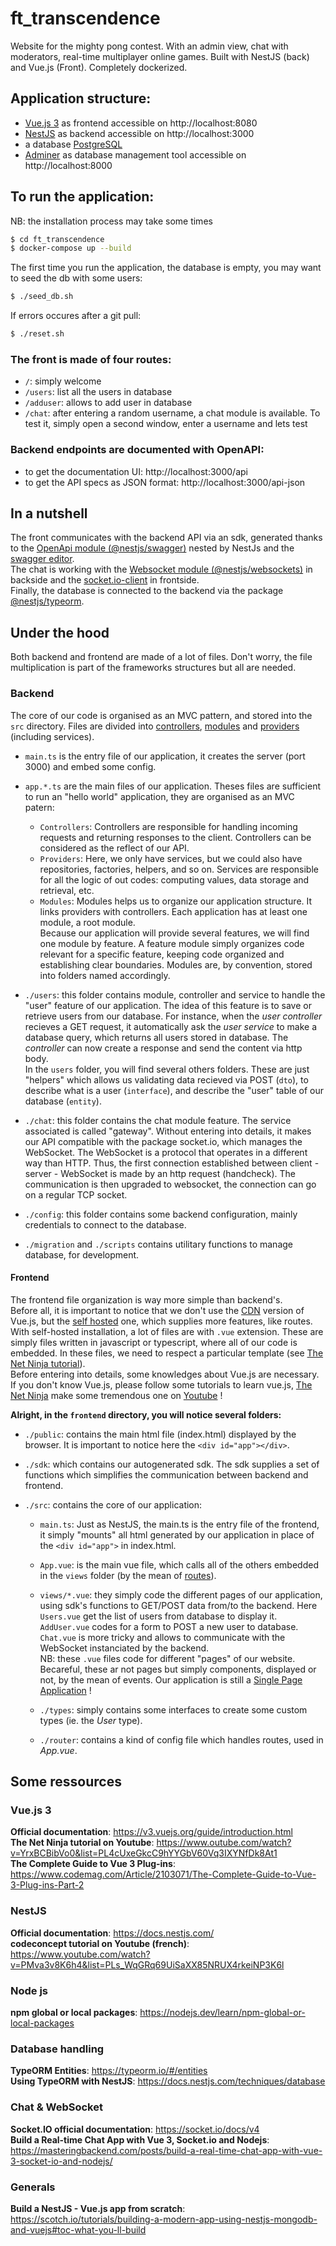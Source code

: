 # ft_transcendence
Website for the mighty pong contest. With an admin view, chat with moderators, real-time multiplayer online games.
Built with NestJS (back) and Vue.js (Front).
Completely dockerized.

## Application structure:
- [Vue.js 3](https://v3.vuejs.org/guide/introduction.html) as frontend accessible on http://localhost:8080
- [NestJS](https://docs.nestjs.com/) as backend accessible on http://localhost:3000
- a database [PostgreSQL](https://www.postgresql.org/docs/13/index.html)
- [Adminer](https://www.adminer.org/en/) as database management tool accessible on http://localhost:8000

## To run the application:
NB: the installation process may take some times
```sh
$ cd ft_transcendence
$ docker-compose up --build
```
The first time you run the application, the database is empty, you may want to seed the db with some users:
```sh
$ ./seed_db.sh
```
If errors occures after a git pull:
```sh
$ ./reset.sh
```
### The front is made of four routes:
- `/`: simply welcome
- `/users`: list all the users in database
- `/adduser`: allows to add user in database
- `/chat`: after entering a random username, a chat module is available. To test it, simply open a second window, enter a username and lets test

### Backend endpoints are documented with OpenAPI:
- to get the documentation UI: http://localhost:3000/api
- to get the API specs as JSON format: http://localhost:3000/api-json

## In a nutshell
The front communicates with the backend API via an sdk, generated thanks to the [OpenApi module (@nestjs/swagger)](https://docs.nestjs.com/openapi/introduction) nested by NestJs and the [swagger editor](https://editor.swagger.io/).  
The chat is working with the [Websocket module (@nestjs/websockets)](https://docs.nestjs.com/websockets/gateways) in backside and the [socket.io-client](https://socket.io/docs/v4/) in frontside.   
Finally, the database is connected to the backend via the package [@nestjs/typeorm](https://docs.nestjs.com/techniques/database).

## Under the hood
Both backend and frontend are made of a lot of files. Don't worry, the file multiplication is part of the frameworks structures but all are needed.
### Backend
The core of our code is organised as an MVC pattern, and stored into the `src` directory. Files are divided into [controllers](https://docs.nestjs.com/controllers), [modules](https://docs.nestjs.com/modules) and [providers](https://docs.nestjs.com/providers) (including services).  
- `main.ts` is the entry file of our application, it creates the server (port 3000) and embed some config.  
- `app.*.ts` are the main files of our application. Theses files are sufficient to run an "hello world" application, they are organised as an MVC patern:
  - `Controllers`: Controllers are responsible for handling incoming requests and returning responses to the client. Controllers can be considered as the reflect of our API. 
  - `Providers`: Here, we only have services, but we could also have repositories, factories, helpers, and so on. Services are responsible for all the logic of out codes: computing values, data storage and retrieval, etc.
  - `Modules`: Modules helps us to organize our application structure. It links providers with controllers. Each application has at least one module, a root module.  
Because our application will provide several features, we will find one module by feature. A feature module simply organizes code relevant for a specific feature, keeping code organized and establishing clear boundaries. Modules are, by convention, stored into folders named accordingly.

- `./users`: this folder contains module, controller and service to handle the "user" feature of our application. The idea of this feature is to save or retrieve users from our database. For instance, when the *user controller* recieves a GET request, it automatically ask the *user service* to make a database query, which returns all users stored in database. The *controller* can now create a response and send the content via http body.  
In the `users` folder, you will find several others folders. These are just "helpers" which allows us validating data recieved via POST (`dto`), to describe what is a user (`interface`), and describe the "user" table of our database (`entity`).  
- `./chat`: this folder contains the chat module feature. The service associated is called "gateway". Without entering into details, it makes our API compatible with the package socket.io, which manages the WebSocket. The WebSocket is a protocol that operates in a different way than HTTP. Thus, the first connection established between client - server - WebSocket is made by an http request (handcheck). The communication is then upgraded to websocket, the connection can go on a regular TCP socket.  
- `./config`: this folder contains some backend configuration, mainly credentials to connect to the database.
- `./migration` and `./scripts` contains utilitary functions to manage database, for development.
#### Frontend
The frontend file organization is way more simple than backend's.  
Before all, it is important to notice that we don't use the [CDN](https://v3.vuejs.org/guide/installation.html#cdn) version of Vue.js, but the [self hosted](https://v3.vuejs.org/guide/installation.html#download-and-self-host) one, which supplies more features, like routes. With self-hosted installation, a lot of files are with `.vue` extension. These are simply files written in javascript or typescript, where all of our code is embedded. In these files, we need to respect a particular template (see [The Net Ninja tutorial](https://youtu.be/GWRvrSqnFbM?t=960)).  
Before entering into details, some knowledges about Vue.js are necessary. If you don't know Vue.js, please follow some tutorials to learn vue.js, [The Net Ninja](https://www.youtube.com/c/TheNetNinja/playlists) make some tremendous one on [Youtube](https://www.youtube.com/playlist?list=PL4cUxeGkcC9hYYGbV60Vq3IXYNfDk8At1) !  
  
**Alright, in the `frontend` directory, you will notice several folders:**  

- `./public`: contains the main html file (index.html) displayed by the browser. It is important to notice here the `<div id="app"></div>`.  
- `./sdk`: which contains our autogenerated sdk. The sdk supplies a set of functions which simplifies the communication between backend and frontend. 

- `./src`: contains the core of our application:  

  - `main.ts`: Just as NestJS, the main.ts is the entry file of the frontend, it simply "mounts" all html generated by our application in place of the `<div id="app">` in index.html.  
  - `App.vue`: is the main vue file, which calls all of the others embedded in the `views` folder (by the mean of [routes](vhttps://v3.vuejs.org/guide/routing.html#official-router)).  
  - `views/*.vue`: they simply code the different pages of our application, using sdk's functions to GET/POST data from/to the backend. Here `Users.vue` get the list of users from database to display it. `AddUser.vue` codes for a form to POST a new user to database. `Chat.vue` is more tricky and allows to communicate with the WebSocket instanciated by the backend.  
NB: these `.vue` files code for different "pages" of our website. Becareful, these ar not pages but simply components, displayed or not, by the mean of events. Our application is still a [Single Page Application](https://developer.mozilla.org/en-US/docs/Glossary/SPA) !  

  - `./types`: simply contains some interfaces to create some custom types (ie. the *User* type).  
  - `./router`: contains a kind of config file which handles routes, used in *App.vue*.
## Some ressources

### Vue.js 3
**Official documentation**: https://v3.vuejs.org/guide/introduction.html  
**The Net Ninja tutorial on Youtube**: https://www.outube.com/watch?v=YrxBCBibVo0&list=PL4cUxeGkcC9hYYGbV60Vq3IXYNfDk8At1  
**The Complete Guide to Vue 3 Plug-ins**: https://www.codemag.com/Article/2103071/The-Complete-Guide-to-Vue-3-Plug-ins-Part-2

### NestJS
**Official documentation**: https://docs.nestjs.com/  
**codeconcept tutorial on Youtube (french)**: https://www.youtube.com/watch?v=PMva3v8K6h4&list=PLs_WqGRq69UiSaXX85NRUX4rkeiNP3K6l

### Node js
**npm global or local packages**: https://nodejs.dev/learn/npm-global-or-local-packages

### Database handling
**TypeORM Entities**: https://typeorm.io/#/entities  
**Using TypeORM with NestJS**: https://docs.nestjs.com/techniques/database

### Chat & WebSocket
**Socket.IO official documentation**: https://socket.io/docs/v4  
**Build a Real-time Chat App with Vue 3, Socket.io and Nodejs**: https://masteringbackend.com/posts/build-a-real-time-chat-app-with-vue-3-socket-io-and-nodejs/

### Generals
**Build a NestJS - Vue.js app from scratch**: https://scotch.io/tutorials/building-a-modern-app-using-nestjs-mongodb-and-vuejs#toc-what-you-ll-build